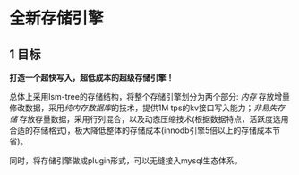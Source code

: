 # 全新存储引擎

## 1 目标

**打造一个超快写入，超低成本的超级存储引擎！**

总体上采用lsm-tree的存储结构，将整个存储引擎划分为两个部分: *内存* 存放增量修改数据，采用*纯内存数据库*的技术，提供1M tps的kv接口写入能力；*非易失存储* 存放存量数据，采用行列混合，以及动态压缩技术(根据数据特点，活跃度选用合适的存储格式)，极大降低整体的存储成本(innodb引擎5倍以上的存储成本节省)。

同时，将存储引擎做成plugin形式，可以无缝接入mysql生态体系。
